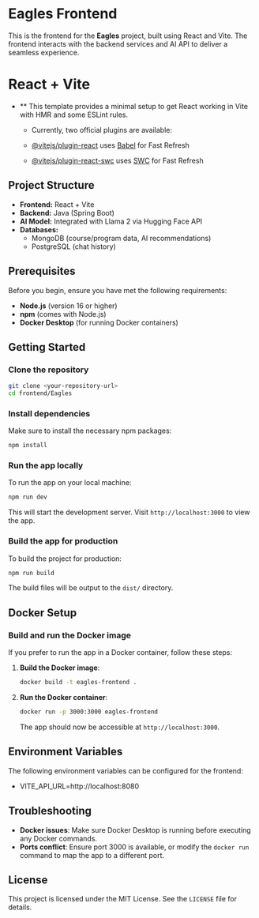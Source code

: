 # Eagles Frontend

This is the frontend for the **Eagles** project, built using React and Vite. The frontend interacts with the backend services and AI API to deliver a seamless experience.

# React + Vite

- ** This template provides a minimal setup to get React working in Vite with HMR and some ESLint rules.

   - Currently, two official plugins are available:

   - [@vitejs/plugin-react](https://github.com/vitejs/vite-plugin-react/blob/main/packages/plugin-react/README.md) uses [Babel](https://babeljs.io/) for Fast Refresh
   - [@vitejs/plugin-react-swc](https://github.com/vitejs/vite-plugin-react-swc) uses [SWC](https://swc.rs/) for Fast Refresh


## Project Structure

- **Frontend:** React + Vite
- **Backend:** Java (Spring Boot)
- **AI Model:** Integrated with Llama 2 via Hugging Face API
- **Databases:**
  - MongoDB (course/program data, AI recommendations)
  - PostgreSQL (chat history)

## Prerequisites

Before you begin, ensure you have met the following requirements:

- **Node.js** (version 16 or higher)
- **npm** (comes with Node.js)
- **Docker Desktop** (for running Docker containers)

## Getting Started

### Clone the repository

```bash
git clone <your-repository-url>
cd frontend/Eagles
```

### Install dependencies

Make sure to install the necessary npm packages:

```bash
npm install
```

### Run the app locally

To run the app on your local machine:

```bash
npm run dev
```

This will start the development server. Visit `http://localhost:3000` to view the app.

### Build the app for production

To build the project for production:

```bash
npm run build
```

The build files will be output to the `dist/` directory.

## Docker Setup

### Build and run the Docker image

If you prefer to run the app in a Docker container, follow these steps:

1. **Build the Docker image**:

   ```bash
   docker build -t eagles-frontend .
   ```

2. **Run the Docker container**:

   ```bash
   docker run -p 3000:3000 eagles-frontend
   ```

   The app should now be accessible at `http://localhost:3000`.

## Environment Variables

The following environment variables can be configured for the frontend:

- VITE_API_URL=http://localhost:8080



## Troubleshooting

- **Docker issues**: Make sure Docker Desktop is running before executing any Docker commands.
- **Ports conflict**: Ensure port 3000 is available, or modify the `docker run` command to map the app to a different port.

## License

This project is licensed under the MIT License. See the `LICENSE` file for details.
